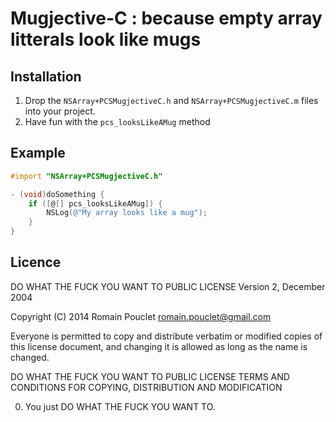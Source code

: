 # Mugjective-C : because empty array litterals look like mugs

## Installation

1. Drop the `NSArray+PCSMugjectiveC.h` and `NSArray+PCSMugjectiveC.m` files into your project.
2. Have fun with the `pcs_looksLikeAMug` method

## Example

```objectivec
#import "NSArray+PCSMugjectiveC.h"

- (void)doSomething {
    if ([@[] pcs_looksLikeAMug]) {
    	NSLog(@"My array looks like a mug");
    }
}
```

## Licence

DO WHAT THE FUCK YOU WANT TO PUBLIC LICENSE 
Version 2, December 2004 

Copyright (C) 2014 Romain Pouclet <romain.pouclet@gmail.com> 

Everyone is permitted to copy and distribute verbatim or modified 
copies of this license document, and changing it is allowed as long 
as the name is changed. 

DO WHAT THE FUCK YOU WANT TO PUBLIC LICENSE 
TERMS AND CONDITIONS FOR COPYING, DISTRIBUTION AND MODIFICATION 

0. You just DO WHAT THE FUCK YOU WANT TO.
